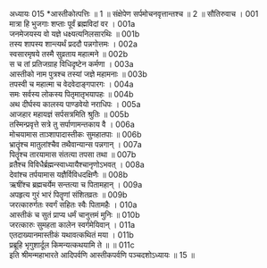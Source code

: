 अध्यायः 015
*आस्तीकोत्पत्तिः ॥ 1 ॥ संक्षेपेण सर्पमोचनवृत्तान्तश्च ॥ 2 ॥
सौतिरुवाच ।	001  
मात्रा हि भुजगाः शप्ताः पूर्वं ब्रह्मविदां वर ।	001a  
जनमेजयस्य वो यज्ञे धक्ष्यत्यनिलसारथिः ॥	001b  
तस्य शापस्य शान्त्यर्थं प्रददौ पन्नगोत्तमः ।	002a  
स्वसारमृषये तस्मै सुव्रताय महात्मने ॥	002b  
स च तां प्रतिजग्राह विधिदृष्टेन कर्मणा ।	003a  
आस्तीको नाम पुत्रश्च तस्यां जज्ञे महामनाः ॥	003b  
तपस्वी च महात्मा च वेदवेदाङ्गपारगः ।	004a  
समः सर्वस्य लोकस्य पितृमातृभयापहः ॥	004b  
अथ दीर्घस्य कालस्य पाण्डवेयो नराधिपः ।	005a  
आजहार महायज्ञं सर्पसत्रमिति श्रुतिः ॥	005b  
तस्मिन्प्रवृत्ते सत्रे तु सर्पाणामन्तकाय वै ।	006a  
मोचयामास ताञ्शापादास्तीकः सुमहातपाः ॥	006b  
भ्रातॄंश्च मातुलांश्चैव तथैवान्यान्स पन्नगान् ।	007a  
पितॄंश्च तारयामास संतत्या तपसा तथा ॥	007b  
व्रतैश्च विविधैर्ब्रह्मन्स्वाध्यायैश्चानृणोऽभवत् ।	008a  
देवांश्च तर्पयामास यज्ञैर्विविधदक्षिणैः ॥	008b  
ऋषींश्च ब्रह्मचर्येम सन्तत्या च पितामहान् ।	009a  
अपहृत्य गुरं भारं पितॄणां संशितव्रतः ॥	009b  
जरत्कारुर्गतः स्वर्गं सहितः स्वैः पितामहैः ।	010a  
आस्तीकं च सुतं प्राप्य धर्मं चानुत्तमं मुनिः ॥	010b  
जरत्कारुः सुमहता कालेन स्वर्गमेयिवान् ।	011a  
एतदाख्यानमास्तीकं यथावत्कथितं मया ।	011b  
प्रब्रूहि भृगुशार्दूल किमन्यत्कथयामि ते ॥ ॥	011c  
इति श्रीमन्महाभारते आदिपर्वणि आस्तीकपर्वणि पञ्चदशोऽध्यायः ॥ 15 ॥

